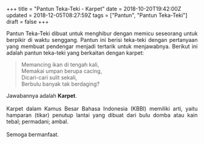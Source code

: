 +++
title = "Pantun Teka-Teki - Karpet"
date = 2018-10-20T19:42:00Z
updated = 2018-12-05T08:27:59Z
tags = ["Pantun", "Pantun Teka-Teki"]
draft = false
+++

<div dir="ltr" style="text-align: left;" trbidi="on"><div style="text-align: justify;">Pantun Teka-Teki dibuat untuk menghibur dengan memicu seseorang untuk berpikir di waktu senggang. Pantun ini berisi teka-teki dengan pertanyaan yang membuat pendengar menjadi tertarik untuk menjawabnya. Berikut ini adalah pantun teka-teki yang berkaitan dengan karpet:</div><blockquote class="tr_bq">Memancing ikan di tengah kali,<br />Memakai umpan berupa cacing,<br />Dicari-cari sulit sekali,<br />Berbulu banyak tak berdaging?</blockquote><div style="text-align: justify;">Jawabannya adalah <b>Karpet</b>.<br /><br />Karpet dalam Kamus Besar Bahasa Indonesia (KBBI) memiliki arti, yaitu hamparan (tikar) penutup lantai yang dibuat dari bulu domba atau kain tebal; permadani; ambal.</div><div style="text-align: justify;"><br /></div><div style="text-align: justify;">Semoga bermanfaat.</div></div>
